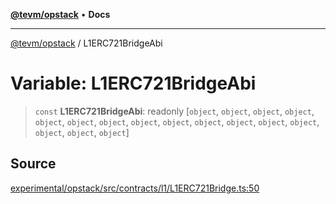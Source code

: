 [**@tevm/opstack**](../README.md) • **Docs**

***

[@tevm/opstack](../globals.md) / L1ERC721BridgeAbi

# Variable: L1ERC721BridgeAbi

> `const` **L1ERC721BridgeAbi**: readonly [`object`, `object`, `object`, `object`, `object`, `object`, `object`, `object`, `object`, `object`, `object`, `object`, `object`, `object`, `object`, `object`]

## Source

[experimental/opstack/src/contracts/l1/L1ERC721Bridge.ts:50](https://github.com/evmts/tevm-monorepo/blob/main/experimental/opstack/src/contracts/l1/L1ERC721Bridge.ts#L50)
